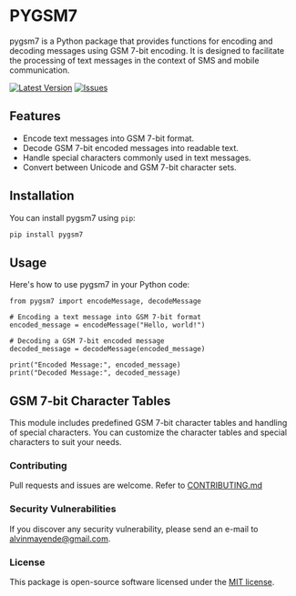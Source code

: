 # PYGSM7

pygsm7 is a Python package that provides functions for encoding and decoding messages using GSM 7-bit encoding. It is designed to facilitate the processing of text messages in the context of SMS and mobile communication.

[![Latest Version](https://img.shields.io/github/release/alvinmurimi/tanda.svg?style=flat-square)](https://github.com/alvinmurimi/pygsm7/releases)
[![Issues](https://img.shields.io/github/issues/alvinmurimi/tanda.svg?style=flat-square)](https://github.com/alvinmurimi/pygsm7/issues)

## Features

- Encode text messages into GSM 7-bit format.
- Decode GSM 7-bit encoded messages into readable text.
- Handle special characters commonly used in text messages.
- Convert between Unicode and GSM 7-bit character sets.

## Installation

You can install pygsm7 using `pip`:

```bash
pip install pygsm7
```

## Usage

Here's how to use pygsm7 in your Python code:

```
from pygsm7 import encodeMessage, decodeMessage

# Encoding a text message into GSM 7-bit format
encoded_message = encodeMessage("Hello, world!")

# Decoding a GSM 7-bit encoded message
decoded_message = decodeMessage(encoded_message)

print("Encoded Message:", encoded_message)
print("Decoded Message:", decoded_message)

```

## GSM 7-bit Character Tables
This module includes predefined GSM 7-bit character tables and handling of special characters. You can customize the character tables and special characters to suit your needs.

### Contributing
Pull requests and issues are welcome. Refer to [CONTRIBUTING.md](./CONTRIBUTING.md)

### Security Vulnerabilities
If you discover any security vulnerability, please send an e-mail to alvinmayende@gmail.com.

### License
This package is open-source software licensed under the [MIT license](LICENSE.md).